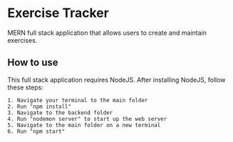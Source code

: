 # Exercise Tracker
MERN full stack application that allows users to create and maintain exercises.

## How to use
This full stack application requires NodeJS. After installing NodeJS, follow these steps: 

	1. Navigate your terminal to the main folder
	2. Run "npm install"
	3. Navigate to the backend folder
	4. Run "nodemon server" to start up the web server
	5. Navigate to the main folder on a new terminal
	6. Run "npm start"